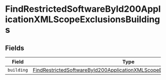 # FindRestrictedSoftwareById200ApplicationXMLScopeExclusionsBuildings


## Fields

| Field                                                                                                                                                                                 | Type                                                                                                                                                                                  | Required                                                                                                                                                                              | Description                                                                                                                                                                           |
| ------------------------------------------------------------------------------------------------------------------------------------------------------------------------------------- | ------------------------------------------------------------------------------------------------------------------------------------------------------------------------------------- | ------------------------------------------------------------------------------------------------------------------------------------------------------------------------------------- | ------------------------------------------------------------------------------------------------------------------------------------------------------------------------------------- |
| `building`                                                                                                                                                                            | [FindRestrictedSoftwareById200ApplicationXMLScopeExclusionsBuildingsBuilding](../../models/operations/findrestrictedsoftwarebyid200applicationxmlscopeexclusionsbuildingsbuilding.md) | :heavy_minus_sign:                                                                                                                                                                    | N/A                                                                                                                                                                                   |